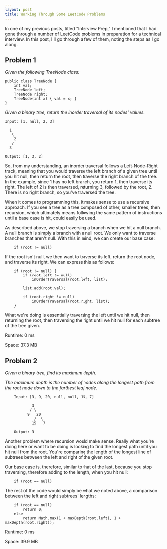 ```yaml
---
layout: post
title: Working Through Some LeetCode Problems 
---
```


In one of my previous posts, titled "Interview Prep," I mentioned that I had gone through a number of LeetCode problems in preparation for a technical interview. In this post, I'll go through a few of them, noting the steps as I go along. 

## Problem 1 

*Given the following TreeNode class:* 

    public class TreeNode {
        int val;
        TreeNode left;
        TreeNode right;
        TreeNode(int x) { val = x; }
    }
    
*Given a binary tree, return the inorder traversal of its nodes' values.*

    Input: [1, null, 2, 3] 
    
      1
       \
        2
       /
      3 
      
    Output: [1, 3, 2] 

So, from my understanding, an inorder traversal follows a Left-Node-Right track, meaning that you would traverse the left branch of a given tree until you hit null, then return the root, then traverse the right branch of the tree. 
In the example, since 1 has no left branch, you return 1, then traverse its right. The left of 2 is then traversed, returning 3, followed by the root, 2. There is no right branch, so you've traversed the tree. 

When it comes to programming this, it makes sense to use a recursive approach. If you see a tree as a tree composed of other, smaller trees, then recursion, which ultimately means following the same pattern of instructions until a base case is hit, could easily be used.  

As described above, we stop traversing a branch when we hit a null branch. A null branch is simply a branch with a null root. We only want to traverse branches that aren't null. With this in mind, we can create our base case: 

        if (root != null) 
        
If the root isn't null, we then want to traverse its left, return the root node, and traverse its right. We can express this as follows: 

        if (root != null) {
            if (root.left != null)
                inOrderTraversal(root.left, list);
            
            list.add(root.val); 
            
            if (root.right != null) 
                inOrderTraversal(root.right, list); 
        }

What we're doing is essentially traversing the left until we hit null, then returning the root, then traversing the right until we hit null for each subtree of the tree given.

Runtime: 0 ms 

Space: 37.3 MB


## Problem 2 

*Given a binary tree, find its maximum depth.*

*The maximum depth is the number of nodes along the longest path from the root node down to the farthest leaf node.*

        Input: [3, 9, 20, null, null, 15, 7] 
        
                3
               / \
              9   20
                 /  \
                15   7
            
        Output: 3 

Another problem where recursion would make sense. Really what you're doing here or want to be doing is looking to find the longest path until you hit null from the root. You're comparing the length of the longest line of subtrees between the left and right of the given root. 

Our base case is, therefore, similar to that of the last, because you stop traversing, therefore adding to the length, when you hit null: 

        if (root == null)


The rest of the code would simply be what we noted above, a comparison between the left and right subtrees' lengths: 

        if (root == null)
            return 0;
        else
            return Math.max(1 + maxDepth(root.left), 1 + maxDepth(root.right));
            

Runtime: 0 ms

Space: 39.9 MB 
